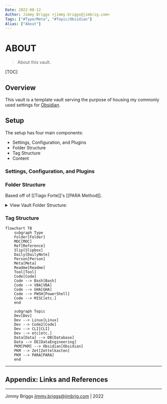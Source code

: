 ```yaml
---
Date: 2022-08-12
Author: Jimmy Briggs <jimmy.briggs@jimbrig.com>
Tags: ["#Type/Meta", "#Topic/Obsidian"]
Alias: ["About"]
---
```


# ABOUT

> About this vault.

[TOC]

## Overview

This vault is a template vault serving the purpose of housing my commonly used settings for [Obsidian](https://obsidian.md).

## Setup

The setup has four main components:

- Settings, Configuration, and Plugins
- Folder Structure
- Tag Structure
- Content

### Settings, Configuration, and Plugins

### Folder Structure

Based off of [[Tiago Forte]]'s [[PARA Method]].

<details><summary>View Vault Folder Structure:</summary>

```bash
├───.obsidian
│   ├───plugins
│   └───themes
├───0-INBOX
├───1-SLIPBOX
├───2-AREAS
│   ├───Code
│   │   ├───AutoHotKey
│   │   ├───Bash
│   │   ├───Batch
│   │   ├───Cmd
│   │   ├───CSS
│   │   ├───Espanso
│   │   ├───GitHub Actions
│   │   ├───Java
│   │   ├───JavaScript
│   │   ├───Pandoc
│   │   ├───PowerQuery
│   │   ├───PowerShell
│   │   ├───Python
│   │   ├───R
│   │   ├───Registry
│   │   ├───Run
│   │   ├───SQL
│   │   ├───VBA
│   │   └───Visual Basic
│   ├───Daily-Notes
│   │   ├───2021
│   │   │   ├───2021-11
│   │   │   └───2021-12
│   │   └───2022
│   │       ├───2022-01
│   │       ├───2022-02
│   │       ├───2022-03
│   │       ├───2022-04
│   │       ├───2022-05
│   │       ├───2022-06
│   │       ├───2022-07
│   │       ├───2022-08
│   │       └───2022-09
│   ├───Development
│   ├───Goals
│   ├───Guides
│   ├───Learning
│   ├───Lists
│   ├───Meta
│   ├───Mindsweeps
│   ├───MOCs
│   └───People
└───3-RESOURCES
    └───Templates
        ├───Code Templates
        ├───Core Templates
        └───Fragments
```
	
</details>

### Tag Structure

```mermaid
flowchart TB
	subgraph Type
	Folder[Folder]
	MOC[MOC]
	Ref[Reference]
	Slip[Slipbox]
	Daily[DailyNote]
	Person[Person]
	Meta[Meta]
	Readme[Readme]
	Tool[Tool]
	Code[Code]
	Code --> Bash[Bash]
	Code --> VBA[VBA]
	Code --> GHA[GHA]
	Code --> PWSH[PowerShell]
	Code --> MISC[etc.]
	end
	
	subgraph Topic
	Dev[Dev]
	Dev --> Linux[Linux]
	Dev --> Code2[Code]
	Dev --> CLI[CLI]
	Dev --> etc[etc.]
	Data[Data] --> DB[Database]
	Data --> DE[DataEngineering]
	PKM[PKM] --> Obsidian[Obsidian]
	PKM --> Zet[Zettelkasten]
	PKM --> PARA[PARA]
	end
```



***

## Appendix: Links and References

***

Jimmy Briggs <jimmy.briggs@jimbrig.com> | 2022